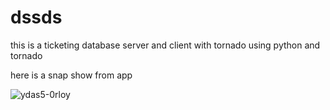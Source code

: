 # dssds

this is a ticketing database server and client with tornado using python and tornado

here is a snap show from app

![ydas5-0rloy](https://user-images.githubusercontent.com/35457099/56418048-0e476380-62ab-11e9-8884-469c062b6805.gif)

